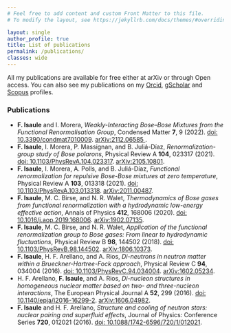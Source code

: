 ```yaml
---
# Feel free to add content and custom Front Matter to this file.
# To modify the layout, see https://jekyllrb.com/docs/themes/#overriding-theme-defaults

layout: single
author_profile: true
title: List of publications
permalink: /publications/
classes: wide
---
```




All my publications are available for free either at arXiv or through Open access. You can also see my publications on my [Orcid](https://orcid.org/0000-0003-1810-0707), [gScholar](https://scholar.google.com/citations?user=b-MCzAsAAAAJ&hl=en&oi=ao) and [Scopus](https://www.scopus.com/authid/detail.uri?authorId=57190371396) profiles.

### Publications

* **F. Isaule** and I. Morera, _Weakly-Interacting Bose–Bose Mixtures from the Functional Renormalisation Group_, Condensed Matter **7**, 9 (2022). [doi: 10.3390/condmat7010009](https://www.mdpi.com/2410-3896/7/1/9). 
[arXiv:2112.06585 ](https://arxiv.org/abs/2112.06585).
* **F. Isaule**, I. Morera, P. Massignan, and B. Juliá-Díaz, _Renormalization-group study of Bose polarons_, Physical Review A **104**, 023317 (2021). [doi: 10.1103/PhysRevA.104.023317](https://journals.aps.org/pra/abstract/10.1103/PhysRevA.104.023317). 
[arXiv:2105.10801](https://arxiv.org/abs/2105.10801).
* **F. Isaule**, I. Morera, A. Polls, and B. Juliá-Díaz, _Functional renormalization for repulsive Bose-Bose mixtures at zero temperature_, Physical Review A **103**, 013318 (2021). [doi: 10.1103/PhysRevA.103.013318](https://link.aps.org/doi/10.1103/PhysRevA.103.013318). [arXiv:2011.00487](https://arxiv.org/abs/2011.00487).
* **F. Isaule**, M. C. Birse, and N. R. Walet, _Thermodynamics of Bose gases from functional renormalization with a hydrodynamic low-energy effective action_, Annals of Physics **412**, 168006 (2020). [doi: 10.1016/j.aop.2019.168006](https://doi.org/10.1016/j.aop.2019.168006). [arXiv:1902.07135](https://arxiv.org/abs/1902.07135).
* **F. Isaule**, M. C. Birse, and N. R. Walet, _Application of the functional renormalization group to Bose gases: From linear to hydrodynamic fluctuations_, Physical Review B **98**, 144502 (2018). [doi: 10.1103/PhysRevB.98.144502](https://doi.org/10.1103/PhysRevB.98.144502). [arXiv:1806.10373](https://arxiv.org/abs/1806.10373).
* **F. Isaule**, H. F. Arellano, and A. Rios, _Di-neutrons in neutron matter within a Brueckner-Hartree-Fock approach_, Physical Review C **94**, 034004 (2016). [doi: 10.1103/PhysRevC.94.034004](https://doi.org/10.1103/PhysRevC.94.034004). [arXiv:1602.05234](https://arxiv.org/abs/1602.05234).
* H. F. Arellano, **F. Isaule**, and A. Rios, _Di-nucleon structures in homogeneous nuclear matter based on two- and three-nucleon interactions_, The European Physical Journal A **52**, 299 (2016). [doi: 10.1140/epja/i2016-16299-2](https://doi.org/10.1140/epja/i2016-16299-2). [arXiv:1606.04982](https://arxiv.org/abs/1606.04982).
* **F. Isaule** and H. F. Arellano, _Structure and cooling of neutron stars: nuclear pairing and superfluid effects_, Journal of Physics: Conference Series **720**, 012021 (2016). [doi: 10.1088/1742-6596/720/1/012021](https://doi.org/10.1088/1742-6596/720/1/012021).

